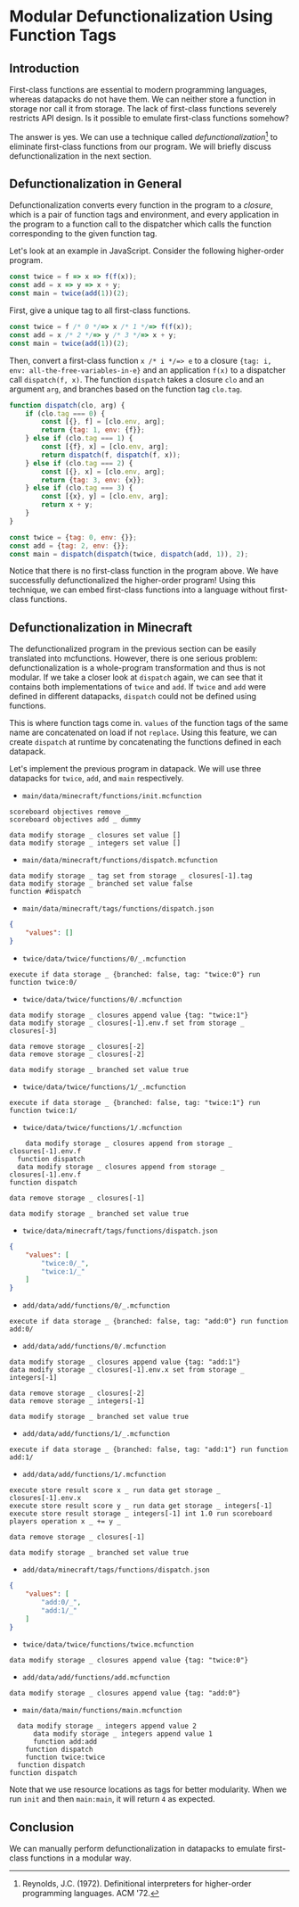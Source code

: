 # Modular Defunctionalization Using Function Tags

## Introduction

First-class functions are essential to modern programming languages, whereas datapacks do not have them.
We can neither store a function in storage nor call it from storage.
The lack of first-class functions severely restricts API design.
Is it possible to emulate first-class functions somehow?

The answer is yes.
We can use a technique called *defunctionalization*[^1] to eliminate first-class functions from our program.
We will briefly discuss defunctionalization in the next section.

## Defunctionalization in General

Defunctionalization converts every function in the program to a *closure*, which is a pair of function tags and environment, and every application in the program to a function call to the dispatcher which calls the function corresponding to the given function tag.

Let's look at an example in JavaScript.
Consider the following higher-order program.

```js
const twice = f => x => f(f(x));
const add = x => y => x + y;
const main = twice(add(1))(2);
```

First, give a unique tag to all first-class functions.
```js
const twice = f /* 0 */=> x /* 1 */=> f(f(x));
const add = x /* 2 */=> y /* 3 */=> x + y;
const main = twice(add(1))(2);
```

Then, convert a first-class function `x /* i */=> e` to a closure `{tag: i, env: all-the-free-variables-in-e}` and an application `f(x)` to a dispatcher call `dispatch(f, x)`.
The function `dispatch` takes a closure `clo` and an argument `arg`, and branches based on the function tag `clo.tag`.

```js
function dispatch(clo, arg) {
    if (clo.tag === 0) {
        const [{}, f] = [clo.env, arg];
        return {tag: 1, env: {f}};
    } else if (clo.tag === 1) {
        const [{f}, x] = [clo.env, arg];
        return dispatch(f, dispatch(f, x));
    } else if (clo.tag === 2) {
        const [{}, x] = [clo.env, arg];
        return {tag: 3, env: {x}};
    } else if (clo.tag === 3) {
        const [{x}, y] = [clo.env, arg];
        return x + y;
    }
}

const twice = {tag: 0, env: {}};
const add = {tag: 2, env: {}};
const main = dispatch(dispatch(twice, dispatch(add, 1)), 2);
```

Notice that there is no first-class function in the program above.
We have successfully defunctionalized the higher-order program!
Using this technique, we can embed first-class functions into a language without first-class functions.

## Defunctionalization in Minecraft

The defunctionalized program in the previous section can be easily translated into mcfunctions.
However, there is one serious problem: defunctionalization is a whole-program transformation and thus is not modular.
If we take a closer look at `dispatch` again, we can see that it contains both implementations of `twice` and `add`.
If `twice` and `add` were defined in different datapacks, `dispatch` could not be defined using functions.

This is where function tags come in.
`values` of the function tags of the same name are concatenated on load if not `replace`.
Using this feature, we can create `dispatch` at runtime by concatenating the functions defined in each datapack.

Let's implement the previous program in datapack.
We will use three datapacks for `twice`, `add`, and `main` respectively.

- `main/data/minecraft/functions/init.mcfunction`
```mcfunction
scoreboard objectives remove _
scoreboard objectives add _ dummy

data modify storage _ closures set value []
data modify storage _ integers set value []
```
- `main/data/minecraft/functions/dispatch.mcfunction`
```mcfunction
data modify storage _ tag set from storage _ closures[-1].tag
data modify storage _ branched set value false
function #dispatch
```
- `main/data/minecraft/tags/functions/dispatch.json`
```json
{
    "values": []
}
```
- `twice/data/twice/functions/0/_.mcfunction`
```mcfunction
execute if data storage _ {branched: false, tag: "twice:0"} run function twice:0/
```
- `twice/data/twice/functions/0/.mcfunction`
```mcfunction
data modify storage _ closures append value {tag: "twice:1"}
data modify storage _ closures[-1].env.f set from storage _ closures[-3]

data remove storage _ closures[-2]
data remove storage _ closures[-2]

data modify storage _ branched set value true
```
- `twice/data/twice/functions/1/_.mcfunction`
```mcfunction
execute if data storage _ {branched: false, tag: "twice:1"} run function twice:1/
```
- `twice/data/twice/functions/1/.mcfunction`
```mcfunction
    data modify storage _ closures append from storage _ closures[-1].env.f
  function dispatch
  data modify storage _ closures append from storage _ closures[-1].env.f
function dispatch

data remove storage _ closures[-1]

data modify storage _ branched set value true
```
- `twice/data/minecraft/tags/functions/dispatch.json`
```json
{
    "values": [
        "twice:0/_",
        "twice:1/_"
    ]
}
```
- `add/data/add/functions/0/_.mcfunction`
```mcfunction
execute if data storage _ {branched: false, tag: "add:0"} run function add:0/
```
- `add/data/add/functions/0/.mcfunction`
```mcfunction
data modify storage _ closures append value {tag: "add:1"}
data modify storage _ closures[-1].env.x set from storage _ integers[-1]

data remove storage _ closures[-2]
data remove storage _ integers[-1]

data modify storage _ branched set value true
```
- `add/data/add/functions/1/_.mcfunction`
```mcfunction
execute if data storage _ {branched: false, tag: "add:1"} run function add:1/
```
- `add/data/add/functions/1/.mcfunction`
```mcfunction
execute store result score x _ run data get storage _ closures[-1].env.x
execute store result score y _ run data get storage _ integers[-1]
execute store result storage _ integers[-1] int 1.0 run scoreboard players operation x _ += y _

data remove storage _ closures[-1]

data modify storage _ branched set value true
```
- `add/data/minecraft/tags/functions/dispatch.json`
```json
{
    "values": [
        "add:0/_",
        "add:1/_"
    ]
}
```
- `twice/data/twice/functions/twice.mcfunction`
```mcfunction
data modify storage _ closures append value {tag: "twice:0"}
```
- `add/data/add/functions/add.mcfunction`
```mcfunction
data modify storage _ closures append value {tag: "add:0"}
```
- `main/data/main/functions/main.mcfunction`
```mcfunction
  data modify storage _ integers append value 2
      data modify storage _ integers append value 1
      function add:add
    function dispatch
    function twice:twice
  function dispatch
function dispatch
```

Note that we use resource locations as tags for better modularity.
When we run `init` and then `main:main`, it will return `4` as expected.

## Conclusion

We can manually perform defunctionalization in datapacks to emulate first-class functions in a modular way.

[^1]: Reynolds, J.C. (1972). Definitional interpreters for higher-order programming languages. ACM '72.
